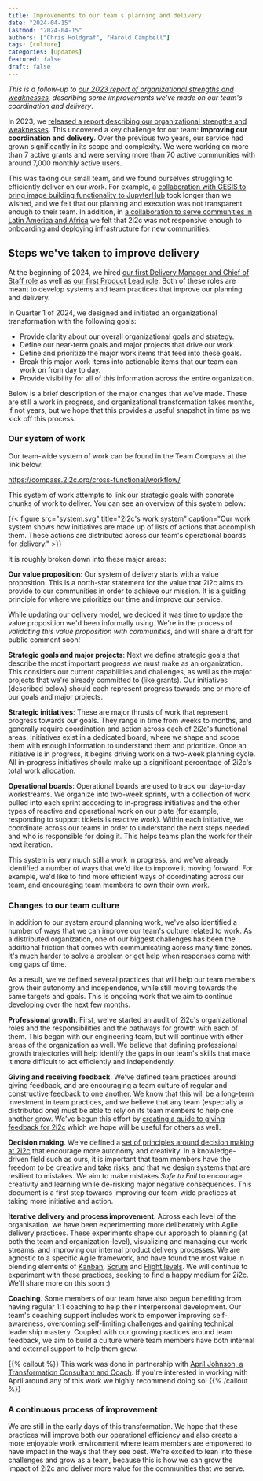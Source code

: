 ```yaml
---
title: Improvements to our team's planning and delivery
date: "2024-04-15"
lastmod: "2024-04-15"
authors: ["Chris Holdgraf", "Harold Campbell"]
tags: [culture]
categories: [updates]
featured: false
draft: false
---
```


_This is a follow-up to [our 2023 report of organizational strengths and weaknesses](../../2023/organizational-report), describing some improvements we've made on our team's coordination and delivery_.

In 2023, we [released a report describing our organizational strengths and weaknesses](../../2023/organizational-report).
This uncovered a key challenge for our team: **improving our coordination and delivery**.
Over the previous two years, our service had grown significantly in its scope and complexity.
We were working on more than 7 active grants and were serving more than 70 active communities with around 7,000 monthly active users.

This was taxing our small team, and we found ourselves struggling to efficiently deliver on our work.
For example, a [collaboration with GESIS to bring image building functionality to JupyterHub](../../2024/jupyterhub-binderhub-gesis) took longer than we wished, and we felt that our planning and execution was not transparent enough to their team. In addition, in [a collaboration to serve communities in Latin America and Africa](https://catalystproject.cloud) we felt that 2i2c was not responsive enough to onboarding and deploying infrastructure for new communities.

## Steps we've taken to improve delivery

At the beginning of 2024, we hired [our first Delivery Manager and Chief of Staff role](../../../jobs/2023/delivery-manager) as well as [our first Product Lead role](../../../jobs/2023/product-lead).
Both of these roles are meant to develop systems and team practices that improve our planning and delivery.

In Quarter 1 of 2024, we designed and initiated an organizational transformation with the following goals:

- Provide clarity about our overall organizational goals and strategy.
- Define our near-term goals and major projects that drive our work.
- Define and prioritize the major work items that feed into these goals.
- Break this major work items into actionable items that our team can work on from day to day.
- Provide visibility for all of this information across the entire organization.

Below is a brief description of the major changes that we've made.
These are still a work in progress, and organizational transformation takes months, if not years, but we hope that this provides a useful snapshot in time as we kick off this process.

### Our system of work

Our team-wide system of work can be found in the Team Compass at the link below:

https://compass.2i2c.org/cross-functional/workflow/

This system of work attempts to link our strategic goals with concrete chunks of work to deliver.
You can see an overview of this system below:

{{< figure src="system.svg" title="2i2c's work system" caption="Our work system shows how initiatives are made up of lists of actions that accomplish them. These actions are distributed across our team's operational boards for delivery." >}}

It is roughly broken down into these major areas:

**Our value proposition**: Our system of delivery starts with a value proposition.
This is a north-star statement for the value that 2i2c aims to provide to our communities in order to achieve our mission.
It is a guiding principle for where we prioritize our time and improve our service.

While updating our delivery model, we decided it was time to update the value proposition we'd been informally using.
We're in the process of _validating this value proposition with communities_, and will share a draft for public comment soon!

**Strategic goals and major projects**: Next we define strategic goals that describe the most important progress we must make as an organization.
This considers our current capabilities and challenges, as well as the major projects that we're already committed to (like grants).
Our initiatives (described below) should each represent progress towards one or more of our goals and major projects.

**Strategic initiatives**: These are major thrusts of work that represent progress towards our goals.
They range in time from weeks to months, and generally require coordination and action across each of 2i2c's functional areas.
Initiatives exist in a dedicated board, where we shape and scope them with enough information to understand them and prioritize.
Once an initiative is in progress, it begins driving work on a two-week planning cycle.
All in-progress initiatives should make up a significant percentage of 2i2c's total work allocation.

**Operational boards**: Operational boards are used to track our day-to-day workstreams.
We organize into two-week sprints, with a collection of work pulled into each sprint according to in-progress initiatives and the other types of reactive and operational work on our plate (for example, responding to support tickets is reactive work).
Within each initiative, we coordinate across our teams in order to understand the next steps needed and who is responsible for doing it.
This helps teams plan the work for their next iteration.

This system is very much still a work in progress, and we've already identified a number of ways that we'd like to improve it moving forward.
For example, we'd like to find more efficient ways of coordinating across our team, and encouraging team members to own their own work.

### Changes to our team culture

In addition to our system around planning work, we've also identified a number of ways that we can improve our team's culture related to work.
As a distributed organization, one of our biggest challenges has been the additional friction that comes with communicating across many time zones.
It's much harder to solve a problem or get help when responses come with long gaps of time.

As a result, we've defined several practices that will help our team members grow their autonomy and independence, while still moving towards the same targets and goals.
This is ongoing work that we aim to continue developing over the next few months.

**Professional growth**. 
First, we've started an audit of 2i2c's organizational roles and the responsibilities and the pathways for growth with each of them.
This began with our engineering team, but will continue with other areas of the organization as well.
We believe that defining professional growth trajectories will help identify the gaps in our team's skills that make it more difficult to act efficiently and independently.

**Giving and receiving feedback**.
We've defined team practices around giving feedback, and are encouraging a team culture of regular and constructive feedback to one another.
We know that this will be a long-term investment in team practices, and we believe that any team (especially a distributed one) must be able to rely on its team members to help one another grow.
We've begun this effort by [creating a guide to giving feedback for 2i2c](https://compass.2i2c.org/operations/team-practices/feedback/) which we hope will be useful for others as well.

**Decision making**.
We've defined a [set of principles around decision making at 2i2c](https://compass.2i2c.org/operations/governance/) that encourage more autonomy and creativity.
In a knowledge-driven field such as ours, it is important that team members have the freedom to be creative and take risks, and that we design systems that are resilient to mistakes.
We aim to make mistakes *Safe to Fail* to encourage creativity and learning while de-risking major negative consequences.
This document is a first step towards improving our team-wide practices at taking more initiative and action.

**Iterative delivery and process improvement**.
Across each level of the organisation, we have been experimenting more deliberately with Agile delivery practices. These experiments shape our approach to planning (at both the team and organization-level), visualizing and managing our work streams, and improving our internal product delivery processes. We are agnostic to a specific Agile framework, and have found the most value in blending elements of [Kanban](https://asana.com/resources/what-is-kanban), [Scrum](https://www.agilealliance.org/glossary/scrum/) and [Flight levels](https://flightlevels.io). We will continue to experiment with these practices, seeking to find a happy medium for 2i2c. We'll share more on this soon :)

**Coaching**.
Some members of our team have also begun benefiting from having regular 1:1 coaching to help their interpersonal development. Our team's coaching support includes work to empower improving self-awareness, overcoming self-limiting challenges and gaining technical leadership mastery.
Coupled with our growing practices around team feedback, we aim to build a culture where team members have both internal and external support to help them grow.


{{% callout %}}
This work was done in partnership with [April Johnson, a Transformation Consultant and Coach](http://www.apriljohnson.io/).
If you're interested in working with April around any of this work we highly recommend doing so!
{{% /callout %}}

	
### A continuous process of improvement

We are still in the early days of this transformation. We hope that these practices will improve both our operational efficiency and also create a more enjoyable work environment where team members are empowered to have impact in the ways that they see best. We're excited to lean into these challenges and grow as a team, because this is how we can grow the impact of 2i2c and deliver more value for the communities that we serve.
